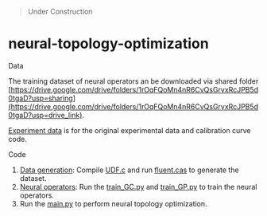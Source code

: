 > Under Construction

# neural-topology-optimization

Data

The training dataset of neural operators an be downloaded via shared folder [https://drive.google.com/drive/folders/1rOqFQoMn4nR6CvQsGryxRcJPB5d0tgaD?usp=sharing](https://drive.google.com/drive/folders/1rOqFQoMn4nR6CvQsGryxRcJPB5d0tgaD?usp=drive_link).

[Experiment data](experiment_data) is for the original experimental data and calibration curve code.

Code
1. [Data generation](data_generation): Compile [UDF.c](data_generation/UDF.c) and run [fluent.cas](data_generation/fluent.cas) to generate the dataset.
2. [Neural operators](neural_operator): Run the [train_GC.py](neural_operator/GC/train_GC.py) and [train_GP.py](neural_operator/GP/train_GP.py) to train the neural operators.
3. Run the [main.py](main.py) to perform neural topology optimization.
